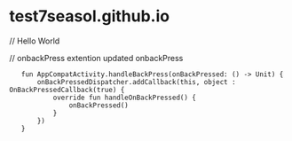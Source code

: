 # test7seasol.github.io

       

            
// Hello World
        

// onbackPress extention updated onbackPress
       
       fun AppCompatActivity.handleBackPress(onBackPressed: () -> Unit) {
           onBackPressedDispatcher.addCallback(this, object : OnBackPressedCallback(true) {
               override fun handleOnBackPressed() {
                   onBackPressed()
               }
           })
       }
       

